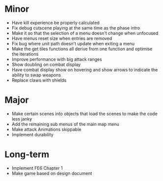 # Minor
* Have kill experience be properly calculated
* Fix debug cutscene playing at the same time as the phase intro
* Make it so that the selection of a menu doesn't change when unfocused
* Have menus reset size when entries are removed
* Fix bug where unit path doesn't update when exiting a menu
* Make the get tiles functions all derive from one function and optimise the iterations
* Improve performance with big attack ranges
* Show doubling on combat display
* Have combat display show on hovering and show arrows to indicate the ability to swap weapons
* Replace claws with shields

# Major
* Make certain scenes into objects that load the scenes to make the code less janky
* Add the remaining sub menus of the main map menu
* Make attack Animations skippable
* Implement durability

# Long-term
* Implement FE6 Chapter 1
* Make game based on design document

